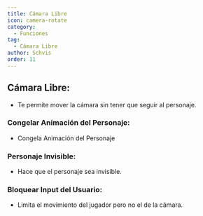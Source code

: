 ```yaml
---
title: Cámara Libre
icon: camera-rotate
category:
  - Funciones
tag:
  - Cámara Libre
author: Schvis
order: 11
---
```


## Cámara Libre:
- Te permite mover la cámara sin tener que seguir al personaje.
### Congelar Animación del Personaje:
- Congela Animación del Personaje
### Personaje Invisible:
- Hace que el personaje sea invisible.
### Bloquear Input del Usuario:
- Limita el movimiento del jugador pero no el de la cámara.
